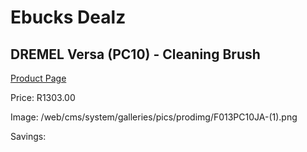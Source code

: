 
# Ebucks Dealz
## DREMEL Versa (PC10) - Cleaning Brush
[Product Page](https://www.ebucks.com/web/shop/productSelected.do?prodId=1230046244&catId=370101825)

Price: R1303.00

Image: /web/cms/system/galleries/pics/prodimg/F013PC10JA-(1).png

Savings: 


	